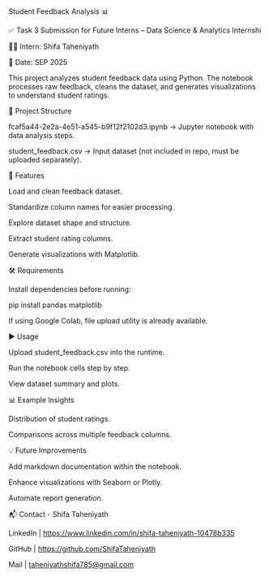 Student Feedback Analysis 📊


✅ Task 3 Submission for Future Interns – Data Science & Analytics Internshi


👨‍💻 Intern: Shifa Taheniyath


📅 Date: SEP 2025




This project analyzes student feedback data using Python. The notebook processes raw feedback, cleans the dataset, and generates visualizations to understand student ratings.



📂 Project Structure



fcaf5a44-2e2a-4e51-a545-b9f12f2102d3.ipynb → Jupyter notebook with data analysis steps.



student_feedback.csv → Input dataset (not included in repo, must be uploaded separately).



🚀 Features



Load and clean feedback dataset.



Standardize column names for easier processing.



Explore dataset shape and structure.



Extract student rating columns.



Generate visualizations with Matplotlib.



🛠 Requirements



Install dependencies before running:



pip install pandas matplotlib




If using Google Colab, file upload utility is already available.



▶ Usage



Upload student_feedback.csv into the runtime.



Run the notebook cells step by step.



View dataset summary and plots.



📊 Example Insights



Distribution of student ratings.



Comparisons across multiple feedback columns.



💡 Future Improvements



Add markdown documentation within the notebook.



Enhance visualizations with Seaborn or Plotly.



Automate report generation.



📬 Contact - Shifa Taheniyath



LinkedIn | https://www.linkedin.com/in/shifa-taheniyath-10478b335



GitHub |  https://github.com/ShifaTaheniyath



Mail | taheniyathshifa785@gmail.com

